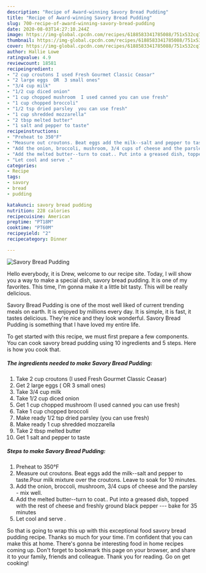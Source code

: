 ```yaml
---
description: "Recipe of Award-winning Savory Bread Pudding"
title: "Recipe of Award-winning Savory Bread Pudding"
slug: 700-recipe-of-award-winning-savory-bread-pudding
date: 2020-08-03T14:27:10.244Z
image: https://img-global.cpcdn.com/recipes/6188583341785088/751x532cq70/savory-bread-pudding-recipe-main-photo.jpg
thumbnail: https://img-global.cpcdn.com/recipes/6188583341785088/751x532cq70/savory-bread-pudding-recipe-main-photo.jpg
cover: https://img-global.cpcdn.com/recipes/6188583341785088/751x532cq70/savory-bread-pudding-recipe-main-photo.jpg
author: Hallie Lowe
ratingvalue: 4.9
reviewcount: 18581
recipeingredient:
- "2 cup croutons I used Fresh Gourmet Classic Ceasar"
- "2 large eggs  OR  3 small ones"
- "3/4 cup milk"
- "1/2 cup diced onion"
- "1 cup chopped mushroom  I used canned you can use fresh"
- "1 cup chopped broccoli"
- "1/2 tsp dried parsley  you can use fresh"
- "1 cup shredded mozzarella"
- "2 tbsp melted butter"
- "1 salt and pepper to taste"
recipeinstructions:
- "Preheat to 350°F"
- "Measure out croutons. Beat eggs add the milk--salt and pepper to taste.Pour milk mixture over the croutons. Leave to soak for 10 minutes."
- "Add the onion, broccoli, mushroom, 3/4 cups of cheese and the parsley - mix well."
- "Add the melted butter--turn to coat.. Put into a greased dish, topped with the rest of cheese and freshly ground black pepper --- bake for 35 minutes"
- "Let cool and serve ."
categories:
- Recipe
tags:
- savory
- bread
- pudding

katakunci: savory bread pudding 
nutrition: 228 calories
recipecuisine: American
preptime: "PT18M"
cooktime: "PT60M"
recipeyield: "2"
recipecategory: Dinner

---
```



![Savory Bread Pudding](https://img-global.cpcdn.com/recipes/6188583341785088/751x532cq70/savory-bread-pudding-recipe-main-photo.jpg)

Hello everybody, it is Drew, welcome to our recipe site. Today, I will show you a way to make a special dish, savory bread pudding. It is one of my favorites. This time, I'm gonna make it a little bit tasty. This will be really delicious.



Savory Bread Pudding is one of the most well liked of current trending meals on earth. It is enjoyed by millions every day. It is simple, it is fast, it tastes delicious. They're nice and they look wonderful. Savory Bread Pudding is something that I have loved my entire life.


To get started with this recipe, we must first prepare a few components. You can cook savory bread pudding using 10 ingredients and 5 steps. Here is how you cook that.

<!--inarticleads1-->

##### The ingredients needed to make Savory Bread Pudding:

1. Take 2 cup croutons (I used Fresh Gourmet Classic Ceasar)
1. Get 2 large eggs ( OR  3 small ones)
1. Take 3/4 cup milk
1. Take 1/2 cup diced onion
1. Get 1 cup chopped mushroom  (I used canned you can use fresh)
1. Take 1 cup chopped broccoli
1. Make ready 1/2 tsp dried parsley  (you can use fresh)
1. Make ready 1 cup shredded mozzarella
1. Take 2 tbsp melted butter
1. Get 1 salt and pepper to taste




<!--inarticleads2-->

##### Steps to make Savory Bread Pudding:

1. Preheat to 350°F
1. Measure out croutons. Beat eggs add the milk--salt and pepper to taste.Pour milk mixture over the croutons. Leave to soak for 10 minutes.
1. Add the onion, broccoli, mushroom, 3/4 cups of cheese and the parsley - mix well.
1. Add the melted butter--turn to coat.. Put into a greased dish, topped with the rest of cheese and freshly ground black pepper --- bake for 35 minutes
1. Let cool and serve .




So that is going to wrap this up with this exceptional food savory bread pudding recipe. Thanks so much for your time. I'm confident that you can make this at home. There's gonna be interesting food in home recipes coming up. Don't forget to bookmark this page on your browser, and share it to your family, friends and colleague. Thank you for reading. Go on get cooking!
